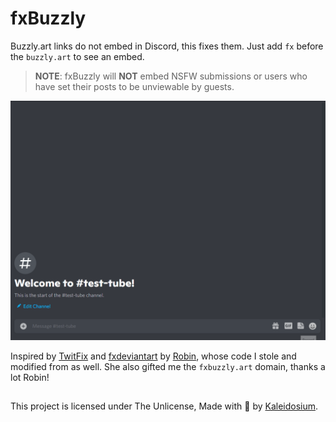 # fxBuzzly

Buzzly.art links do not embed in Discord, this fixes them. Just add `fx` before the `buzzly.art` to see an embed.

> **NOTE**: fxBuzzly will **NOT** embed NSFW submissions or users who have set their posts to be unviewable by guests.

![example](example.gif)

Inspired by [TwitFix](https://github.com/robinuniverse/TwitFix) and [fxdeviantart](https://github.com/robinuniverse/fxdeviantart) by [Robin](https://github.com/robinuniverse), whose code I stole and modified from as well. She also gifted me the `fxbuzzly.art` domain, thanks a lot Robin!

##

This project is licensed under The Unlicense, Made with 🧪 by [Kaleidosium](https://github.com/Kaleidosium).
